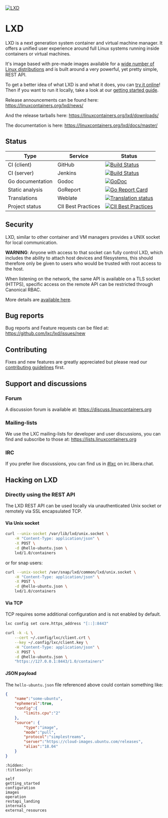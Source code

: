 [![LXD](https://linuxcontainers.org/static/img/containers.png)](https://linuxcontainers.org/lxd)
# LXD
LXD is a next generation system container and virtual machine manager.
It offers a unified user experience around full Linux systems running inside containers or virtual machines.

It's image based with pre-made images available for a [wide number of Linux distributions](https://images.linuxcontainers.org)
and is built around a very powerful, yet pretty simple, REST API.

To get a better idea of what LXD is and what it does, you can [try it online](https://linuxcontainers.org/lxd/try-it/)!
Then if you want to run it locally, take a look at our [getting started guide](https://linuxcontainers.org/lxd/getting-started-cli/).

Release announcements can be found here: <https://linuxcontainers.org/lxd/news/>

And the release tarballs here: <https://linuxcontainers.org/lxd/downloads/>

The documentation is here: <https://linuxcontainers.org/lxd/docs/master/>

## Status
Type                | Service               | Status
---                 | ---                   | ---
CI (client)         | GitHub                | [![Build Status](https://github.com/lxc/lxd/workflows/Client%20build%20and%20unit%20tests/badge.svg)](https://github.com/lxc/lxd/actions)
CI (server)         | Jenkins               | [![Build Status](https://jenkins.linuxcontainers.org/job/lxd-github-commit/badge/icon)](https://jenkins.linuxcontainers.org/job/lxd-github-commit/)
Go documentation    | Godoc                 | [![GoDoc](https://godoc.org/github.com/lxc/lxd/client?status.svg)](https://godoc.org/github.com/lxc/lxd/client)
Static analysis     | GoReport              | [![Go Report Card](https://goreportcard.com/badge/github.com/lxc/lxd)](https://goreportcard.com/report/github.com/lxc/lxd)
Translations        | Weblate               | [![Translation status](https://hosted.weblate.org/widgets/linux-containers/-/svg-badge.svg)](https://hosted.weblate.org/projects/linux-containers/lxd/)
Project status      | CII Best Practices    | [![CII Best Practices](https://bestpractices.coreinfrastructure.org/projects/1086/badge)](https://bestpractices.coreinfrastructure.org/projects/1086)

## Security
LXD, similar to other container and VM managers provides a UNIX socket for local communication.

**WARNING**: Anyone with access to that socket can fully control LXD, which includes
the ability to attach host devices and filesystems, this should
therefore only be given to users who would be trusted with root access
to the host.

When listening on the network, the same API is available on a TLS socket
(HTTPS), specific access on the remote API can be restricted through
Canonical RBAC.


More details are [available here](security.md).

## Bug reports
Bug reports and Feature requests can be filed at: <https://github.com/lxc/lxd/issues/new>

## Contributing
Fixes and new features are greatly appreciated but please read our [contributing guidelines](contributing.md) first.

## Support and discussions
### Forum
A discussion forum is available at: <https://discuss.linuxcontainers.org>

### Mailing-lists
We use the LXC mailing-lists for developer and user discussions, you can
find and subscribe to those at: <https://lists.linuxcontainers.org>

### IRC
If you prefer live discussions, you can find us in [#lxc](https://kiwiirc.com/client/irc.libera.chat/#lxc) on irc.libera.chat.

## Hacking on LXD
### Directly using the REST API
The LXD REST API can be used locally via unauthenticated Unix socket or remotely via SSL encapsulated TCP.

#### Via Unix socket

```bash
curl --unix-socket /var/lib/lxd/unix.socket \
    -H "Content-Type: application/json" \
    -X POST \
    -d @hello-ubuntu.json \
    lxd/1.0/containers
```
or for snap users:

```bash
curl --unix-socket /var/snap/lxd/common/lxd/unix.socket \
    -H "Content-Type: application/json" \
    -X POST \
    -d @hello-ubuntu.json \
    lxd/1.0/containers
```


#### Via TCP
TCP requires some additional configuration and is not enabled by default.

```bash
lxc config set core.https_address "[::]:8443"
```

```bash
curl -k -L \
    --cert ~/.config/lxc/client.crt \
    --key ~/.config/lxc/client.key \
    -H "Content-Type: application/json" \
    -X POST \
    -d @hello-ubuntu.json \
    "https://127.0.0.1:8443/1.0/containers"
```

#### JSON payload
The `hello-ubuntu.json` file referenced above could contain something like:

```json
{
    "name":"some-ubuntu",
    "ephemeral":true,
    "config":{
        "limits.cpu":"2"
    },
    "source": {
        "type":"image",
        "mode":"pull",
        "protocol":"simplestreams",
        "server":"https://cloud-images.ubuntu.com/releases",
        "alias":"18.04"
    }
}
```



```{toctree}
:hidden:
:titlesonly:

self
getting_started
configuration
images
operation
restapi_landing
internals
external_resources
```
